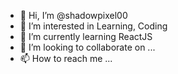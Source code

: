 - 👋 Hi, I’m @shadowpixel00
- 👀 I’m interested in Learning, Coding
- 🌱 I’m currently learning ReactJS
- 💞️ I’m looking to collaborate on ...
- 📫 How to reach me ...

<!---
shadowpixel00/shadowpixel00 is a ✨ special ✨ repository because its `README.md` (this file) appears on your GitHub profile.
You can click the Preview link to take a look at your changes.
--->
